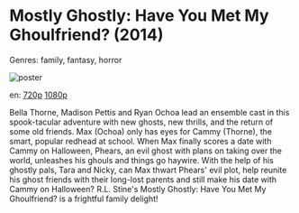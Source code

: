# Mostly Ghostly: Have You Met My Ghoulfriend? (2014)

Genres: family, fantasy, horror

![poster](http://image.tmdb.org/t/p/w500/1TwLyajEBz5qzKhVEdIyV1AK9tY.jpg)

en:
  [720p](magnet:?xt=urn:btih:6A27B15E2E82F2D2DE2FF0D9CB280F6446CE5FC4&tr=udp://glotorrents.pw:6969/announce&tr=udp://tracker.opentrackr.org:1337/announce&tr=udp://torrent.gresille.org:80/announce&tr=udp://tracker.openbittorrent.com:80&tr=udp://tracker.coppersurfer.tk:6969&tr=udp://tracker.leechers-paradise.org:6969&tr=udp://p4p.arenabg.ch:1337&tr=udp://tracker.internetwarriors.net:1337)
  [1080p](magnet:?xt=urn:btih:c7eecd852eae0e44391a87f01da2cdf197940790&dn=Mostly+Ghostly%3A+Have+You+Met+My+Ghoulfriend%3F+%282014%29+1080p+BrRip+x264+-+YIFY&tr=udp%3A%2F%2Ftracker.openbittorrent.com%3A80%2Fannounce&tr=udp%3A%2F%2Fglotorrents.pw%3A6969%2Fannounce&tr=udp%3A%2F%2Ftracker.openbittorrent.com%3A80%2Fannounce&tr=udp%3A%2F%2Ftracker.opentrackr.org%3A1337%2Fannounce&tr=udp%3A%2F%2Fzer0day.to%3A1337%2Fannounce&tr=udp%3A%2F%2Ftracker.coppersurfer.tk%3A6969%2Fannounce)
  


Bella Thorne, Madison Pettis and Ryan Ochoa lead an ensemble cast in this spook-tacular adventure with new ghosts, new thrills, and the return of some old friends. Max (Ochoa) only has eyes for Cammy (Thorne), the smart, popular redhead at school. When Max finally scores a date with Cammy on Halloween, Phears, an evil ghost with plans on taking over the world, unleashes his ghouls and things go haywire. With the help of his ghostly pals, Tara and Nicky, can Max thwart Phears' evil plot, help reunite his ghost friends with their long-lost parents and still make his date with Cammy on Halloween? R.L. Stine's Mostly Ghostly: Have You Met My Ghoulfriend? is a frightful family delight!